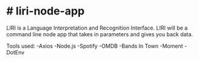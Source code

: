 <h1># liri-node-app</h1>
LIRI is a Language Interpretation and Recognition Interface. LIRI will be a command line node app that takes in parameters and gives you back data.


Tools used:
-Axios
-Node.js
-Spotify
-OMDB
-Bands In Town
-Moment
-DotEnv
